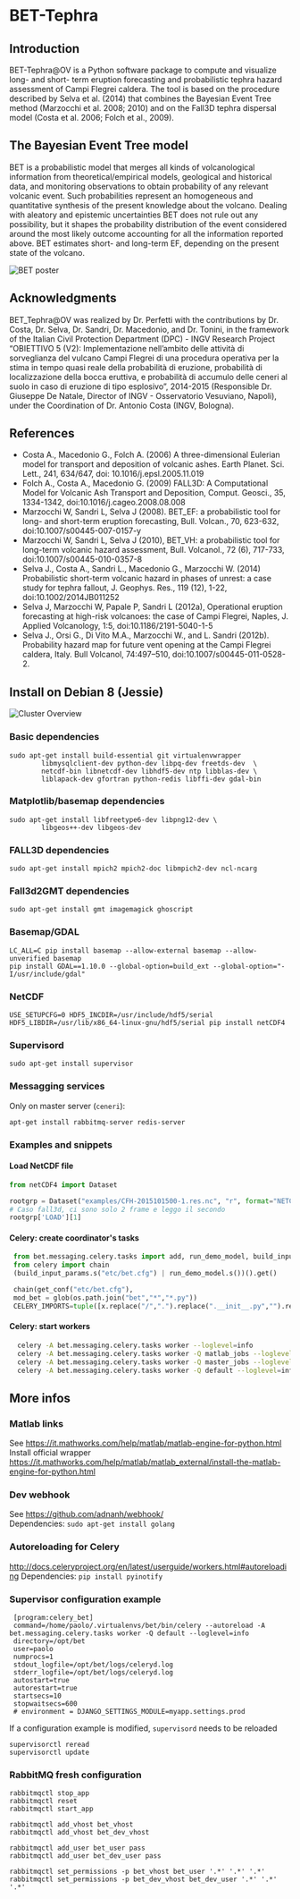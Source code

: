 # BET-Tephra

## Introduction
BET-Tephra@OV is a Python software package to compute and visualize long- and short- term eruption forecasting and probabilistic tephra hazard assessment of Campi Flegrei caldera. The tool is based on the procedure described by Selva et al. (2014) that combines the Bayesian Event Tree method (Marzocchi et al. 2008; 2010) and on the Fall3D tephra dispersal model (Costa et al. 2006; Folch et al., 2009).

## The Bayesian Event Tree model
BET is a probabilistic model that merges all kinds of volcanological information from theoretical/empirical models, geological and historical data, and monitoring observations to obtain probability of any relevant volcanic event. Such probabilities represent an homogeneous and quantitative synthesis of the present knowledge about the volcano.
Dealing with aleatory and epistemic uncertainties BET does not rule out any possibility, but it shapes the probability distribution of the event considered around the most likely outcome accounting for all the information reported above. BET estimates short- and long-term EF, depending on the present state of the volcano.


![BET poster](docs/poster-BET.png)

## Acknowledgments
BET_Tephra@OV was realized by Dr. Perfetti with the contributions by Dr. Costa, Dr. Selva, Dr. Sandri, Dr. Macedonio, and Dr. Tonini, in the framework of the Italian Civil Protection Department (DPC) - INGV Research Project “OBIETTIVO 5 (V2): Implementazione nell’ambito delle attività di sorveglianza del vulcano Campi Flegrei di una procedura operativa per la stima in tempo quasi reale della probabilità di eruzione, probabilità di localizzazione della bocca eruttiva, e probabilità di accumulo delle ceneri al suolo in caso di eruzione di tipo esplosivo”, 2014-2015 (Responsible Dr. Giuseppe De Natale, Director of INGV - Osservatorio Vesuviano, Napoli), under the Coordination of Dr. Antonio Costa (INGV, Bologna).

## References
- Costa A., Macedonio G., Folch A. (2006) A three-dimensional Eulerian model for transport and deposition of volcanic ashes. Earth Planet. Sci. Lett., 241, 634/647, doi: 10.1016/j.epsl.2005.11.019
- Folch A., Costa A., Macedonio G. (2009) FALL3D: A Computational Model for Volcanic Ash Transport and Deposition, Comput. Geosci., 35, 1334-1342, doi:10.1016/j.cageo.2008.08.008
- Marzocchi W, Sandri L, Selva J (2008). BET_EF: a probabilistic tool for long- and short-term eruption forecasting, Bull. Volcan., 70, 623-632, doi:10.1007/s00445-007-0157-y
- Marzocchi W, Sandri L, Selva J (2010), BET_VH: a probabilistic tool for long-term volcanic hazard assessment, Bull. Volcanol., 72 (6), 717-733, doi:10.1007/s00445-010-0357-8
- Selva J., Costa A., Sandri L., Macedonio G., Marzocchi W. (2014) Probabilistic short-term volcanic hazard in phases of unrest: a case study for tephra fallout, J. Geophys. Res., 119 (12), 1-22, doi:10.1002/2014JB011252
- Selva J, Marzocchi W, Papale P, Sandri L (2012a), Operational eruption forecasting at high-risk volcanoes: the case of Campi Flegrei, Naples, J. Applied Volcanology, 1:5, doi:10.1186/2191-5040-1-5
- Selva J., Orsi G., Di Vito M.A., Marzocchi W., and L. Sandri (2012b). Probability hazard map for future vent opening at the Campi Flegrei caldera, Italy. Bull Volcanol, 74:497–510, doi:10.1007/s00445-011-0528-2.



## Install on Debian 8 (Jessie)

![Cluster Overview](docs/cluster_overview.png)

### Basic dependencies
```
sudo apt-get install build-essential git virtualenvwrapper
        libmysqlclient-dev python-dev libpq-dev freetds-dev  \
        netcdf-bin libnetcdf-dev libhdf5-dev ntp libblas-dev \
        liblapack-dev gfortran python-redis libffi-dev gdal-bin
```

### Matplotlib/basemap dependencies
```
sudo apt-get install libfreetype6-dev libpng12-dev \
        libgeos++-dev libgeos-dev
```

### FALL3D dependencies
```
sudo apt-get install mpich2 mpich2-doc libmpich2-dev ncl-ncarg
```

### Fall3d2GMT dependencies
```
sudo apt-get install gmt imagemagick ghoscript
```

### Basemap/GDAL
```
LC_ALL=C pip install basemap --allow-external basemap --allow-unverified basemap
pip install GDAL==1.10.0 --global-option=build_ext --global-option="-I/usr/include/gdal"
```

### NetCDF
```
USE_SETUPCFG=0 HDF5_INCDIR=/usr/include/hdf5/serial HDF5_LIBDIR=/usr/lib/x86_64-linux-gnu/hdf5/serial pip install netCDF4
```
### Supervisord
```
sudo apt-get install supervisor
```

### Messagging services
Only on master server (`ceneri`):
```
apt-get install rabbitmq-server redis-server
```

### Examples and snippets  

#### Load NetCDF file
```python
from netCDF4 import Dataset

rootgrp = Dataset("examples/CFH-2015101500-1.res.nc", "r", format="NETCDF3_64BIT")
# Caso fall3d, ci sono solo 2 frame e leggo il secondo
rootgrp['LOAD'][1]
```

#### Celery: create coordinator's tasks
 ```python
  from bet.messaging.celery.tasks import add, run_demo_model, build_input_params
  from celery import chain
  (build_input_params.s("etc/bet.cfg") | run_demo_model.s())().get()

  chain(get_conf("etc/bet.cfg"),
  mod_bet = glob(os.path.join("bet","*","*.py"))
  CELERY_IMPORTS=tuple([x.replace("/",".").replace(".__init__.py","").replace(".py","") for x in mod_bet]
```

#### Celery: start workers
```bash
  celery -A bet.messaging.celery.tasks worker --loglevel=info
  celery -A bet.messaging.celery.tasks worker -Q matlab_jobs --loglevel=info --hostname=w_matlab@%h
  celery -A bet.messaging.celery.tasks worker -Q master_jobs --loglevel=info --hostname=w_master@%h
  celery -A bet.messaging.celery.tasks worker -Q default --loglevel=info --hostname=w_default@%h
```


## More infos
### Matlab links
See https://it.mathworks.com/help/matlab/matlab-engine-for-python.html   
Install official wrapper https://it.mathworks.com/help/matlab/matlab_external/install-the-matlab-engine-for-python.html


### Dev webhook   
See https://github.com/adnanh/webhook/   
Dependencies: ```sudo apt-get install golang```


### Autoreloading for Celery
http://docs.celeryproject.org/en/latest/userguide/workers.html#autoreloading
Dependencies: ```pip install pyinotify```


### Supervisor configuration example
```
 [program:celery_bet]
 command=/home/paolo/.virtualenvs/bet/bin/celery --autoreload -A bet.messaging.celery.tasks worker -Q default --loglevel=info
 directory=/opt/bet
 user=paolo
 numprocs=1
 stdout_logfile=/opt/bet/logs/celeryd.log
 stderr_logfile=/opt/bet/logs/celeryd.log
 autostart=true
 autorestart=true
 startsecs=10
 stopwaitsecs=600
 # environment = DJANGO_SETTINGS_MODULE=myapp.settings.prod
```
If a configuration example is modified, `supervisord` needs to be reloaded
```
supervisorctl reread
supervisorctl update
```

### RabbitMQ fresh configuration
```
rabbitmqctl stop_app
rabbitmqctl reset
rabbitmqctl start_app

rabbitmqctl add_vhost bet_vhost
rabbitmqctl add_vhost bet_dev_vhost

rabbitmqctl add_user bet_user pass
rabbitmqctl add_user bet_dev_user pass

rabbitmqctl set_permissions -p bet_vhost bet_user '.*' '.*' '.*'
rabbitmqctl set_permissions -p bet_dev_vhost bet_dev_user '.*' '.*' '.*'
```
